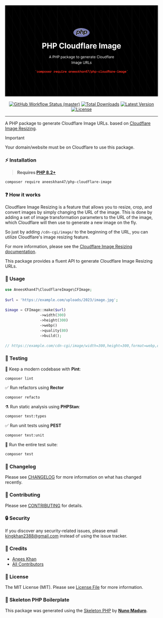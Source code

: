 <p align="center">
    <img src="https://raw.githubusercontent.com/aneeskhan47/php-cloudflare-image/main/art/banner.png" height="300" alt="PHP Cloudflare Image">
    <p align="center">
        <a href="https://github.com/aneeskhan47/php-cloudflare-image/actions"><img alt="GitHub Workflow Status (master)" src="https://github.com/aneeskhan47/php-cloudflare-image/actions/workflows/tests.yml/badge.svg"></a>
        <a href="https://packagist.org/packages/aneeskhan47/php-cloudflare-image"><img alt="Total Downloads" src="https://img.shields.io/packagist/dt/aneeskhan47/php-cloudflare-image"></a>
        <a href="https://packagist.org/packages/aneeskhan47/php-cloudflare-image"><img alt="Latest Version" src="https://img.shields.io/packagist/v/aneeskhan47/php-cloudflare-image"></a>
        <a href="https://packagist.org/packages/aneeskhan47/php-cloudflare-image"><img alt="License" src="https://img.shields.io/packagist/l/aneeskhan47/php-cloudflare-image"></a>
    </p>
</p>

------
A PHP package to generate Cloudflare Image URLs. based on [Cloudflare Image Resizing](https://developers.cloudflare.com/images/url-format).

> [!IMPORTANT]  
> Your domain/website must be on Cloudflare to use this package.
### ⚡️ Installation

> **Requires [PHP 8.2+](https://php.net/releases/)**

```bash
composer require aneeskhan47/php-cloudflare-image
```

### ❓ How it works

Cloudflare Image Resizing is a feature that allows you to resize, crop, and convert images by simply changing the URL of the image. This is done by adding a set of image transformation parameters to the URL of the image, which Cloudflare will then use to generate a new image on the fly.

So just by adding `/cdn-cgi/image/` to the beginning of the URL, you can utilize Cloudflare's image resizing feature.

For more information, please see the [Cloudflare Image Resizing documentation](https://developers.cloudflare.com/images/url-format).

This package provides a fluent API to generate Cloudflare Image Resizing URLs.
### 🚀 Usage

```php
use AneesKhan47\CloudflareImage\CFImage;

$url = 'https://example.com/uploads/2023/image.jpg';

$image = CFImage::make($url)
                ->width(300)
                ->height(300)
                ->webp()
                ->quality(80)
                ->build();

// https://example.com/cdn-cgi/image/width=300,height=300,format=webp,quality=80/uploads/2023/image.jpg
```

### 🧪 Testing

🧹 Keep a modern codebase with **Pint**:
```bash
composer lint
```

✅ Run refactors using **Rector**
```bash
composer refacto
```

⚗️ Run static analysis using **PHPStan**:
```bash
composer test:types
```

✅ Run unit tests using **PEST**
```bash
composer test:unit
```

🚀 Run the entire test suite:
```bash
composer test
```

### 📝 Changelog

Please see [CHANGELOG](CHANGELOG.md) for more information on what has changed recently.

### 🤝 Contributing

Please see [CONTRIBUTING](CONTRIBUTING.md) for details.

### 🔒 Security

If you discover any security-related issues, please email kingkhan2388@gmail.com instead of using the issue tracker.

### 🙌 Credits

- [Anees Khan](https://github.com/aneeskhan47)
- [All Contributors](../../contributors)

### 📜 License

The MIT License (MIT). Please see [License File](LICENSE.md) for more information.

### 🔧 Skeleton PHP Boilerplate

This package was generated using the [Skeleton PHP](https://github.com/nunomaduro/skeleton-php) by **[Nuno Maduro](https://twitter.com/enunomaduro)**.
